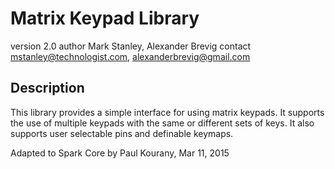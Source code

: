 Matrix Keypad Library
=====================

version 2.0
author Mark Stanley, Alexander Brevig
contact mstanley@technologist.com, alexanderbrevig@gmail.com

Description
-----------

This library provides a simple interface for using matrix
keypads. It supports the use of multiple keypads with the
same or different sets of keys.  It also supports user
selectable pins and definable keymaps.

Adapted to Spark Core by Paul Kourany, Mar 11, 2015
